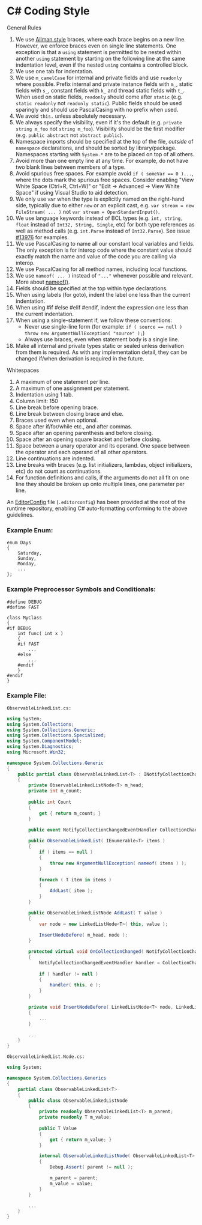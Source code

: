 C# Coding Style
===============

General Rules
1. We use [Allman style](http://en.wikipedia.org/wiki/Indent_style#Allman_style) braces, where each brace begins on a new line. However, we enforce braces even on single line statements. One exception is that a `using` statement is permitted to be nested within another `using` statement by starting on the following line at the same indentation level, even if the nested `using` contains a controlled block.
2. We use one tab for indentation.
3. We use `m_camelCase` for internal and private fields and use `readonly` where possible. Prefix internal and private instance fields with `m_`, static fields with `s_`, constant fields with `k_` and thread static fields with `t_`. When used on static fields, `readonly` should come after `static` (e.g. `static readonly` not `readonly static`).  Public fields should be used sparingly and should use PascalCasing with no prefix when used.
4. We avoid `this.` unless absolutely necessary.
5. We always specify the visibility, even if it's the default (e.g.
   `private string m_foo` not `string m_foo`). Visibility should be the first modifier (e.g.
   `public abstract` not `abstract public`).
6. Namespace imports should be specified at the top of the file, *outside* of
   `namespace` declarations, and should be sorted by library/package. Namespaces starting with `System.*`  are to be placed on top of all others.
7. Avoid more than one empty line at any time. For example, do not have two
   blank lines between members of a type.
8. Avoid spurious free spaces.
   For example avoid `if ( someVar == 0 )...`, where the dots mark the spurious free spaces.
   Consider enabling "View White Space (Ctrl+R, Ctrl+W)" or "Edit -> Advanced -> View White Space" if using Visual Studio to aid detection.
9. We only use `var` when the type is explicitly named on the right-hand side, typically due to either `new` or an explicit cast, e.g. `var stream = new FileStream( ... )` not `var stream = OpenStandardInput()`.
10. We use language keywords instead of BCL types (e.g. `int, string, float` instead of `Int32, String, Single`, etc) for both type references as well as method calls (e.g. `int.Parse` instead of `Int32.Parse`). See issue [#13976](https://github.com/dotnet/runtime/issues/13976) for examples.
11. We use PascalCasing to name all our constant local variables and fields. The only exception is for interop code where the constant value should exactly match the name and value of the code you are calling via interop.
12. We use PascalCasing for all method names, including local functions.
13. We use ```nameof( ... )``` instead of ```"..."``` whenever possible and relevant. More about [nameof()](https://docs.microsoft.com/en-us/dotnet/csharp/language-reference/operators/nameof).
14. Fields should be specified at the top within type declarations.
15. When using labels (for goto), indent the label one less than the current indentation.
16. When using #if #else #elif #endif, indent the expression one less than the current indentation.
17. When using a single-statement if, we follow these conventions:
    - Never use single-line form (for example: `if ( source == null ) throw new ArgumentNullException( "source" );`)
    - Always use braces, even when statement body is a single line.    
18. Make all internal and private types static or sealed unless derivation from them is required.  As with any implementation detail, they can be changed if/when derivation is required in the future.

Whitespaces
1. A maximum of one statement per line.
2. A maximum of one assignment per statement.
3. Indentation using 1 tab.
4. Column limit: 150
5. Line break before opening brace.
6. Line break between closing brace and else.
7. Braces used even when optional.
8. Space after if/for/while etc., and after commas.
9. Space after an opening parenthesis and before closing.
10. Space after an opening square bracket and before closing.
11. Space between a unary operator and its operand. One space between the operator and each operand of all other operators.
12. Line continuations are indented.
13. Line breaks with braces (e.g. list initializers, lambdas, object initializers, etc) do not count as continuations.
14. For function definitions and calls, if the arguments do not all fit on one line they should be broken up onto multiple lines, one parameter per line.

An [EditorConfig](https://editorconfig.org "EditorConfig homepage") file (`.editorconfig`) has been provided at the root of the runtime repository, enabling C# auto-formatting conforming to the above guidelines.

### Example Enum:

```
enum Days
{
	Saturday,
	Sunday,
	Monday,
	...
};
```

### Example Preprocessor Symbols and Conditionals:

```
#define DEBUG
#define FAST

class MyClass
{
#if DEBUG
	int func( int x )
	{
	#if FAST
		...
	#else
		...
	#endif
	}
#endif
}
```

### Example File:

``ObservableLinkedList.cs:``

```C#
using System;
using System.Collections;
using System.Collections.Generic;
using System.Collections.Specialized;
using System.ComponentModel;
using System.Diagnostics;
using Microsoft.Win32;

namespace System.Collections.Generic
{
	public partial class ObservableLinkedList<T> : INotifyCollectionChanged, INotifyPropertyChanged
	{
		private ObservableLinkedListNode<T> m_head;
		private int m_count;
		
		public int Count 
		{
			get { return m_count; }
		}
		
		public event NotifyCollectionChangedEventHandler CollectionChanged;

		public ObservableLinkedList( IEnumerable<T> items )
		{
			if ( items == null )
			{
				throw new ArgumentNullException( nameof( items ) );
			}

			foreach ( T item in items )
			{
				AddLast( item );
			}
		}

		public ObservableLinkedListNode AddLast( T value )
		{
			var node = new LinkedListNode<T>( this, value );
			
			InsertNodeBefore( m_head, node );
		}

		protected virtual void OnCollectionChanged( NotifyCollectionChangedEventArgs e )
		{
			NotifyCollectionChangedEventHandler handler = CollectionChanged;
			
			if ( handler != null )
			{
				handler( this, e );
			}
		}

		private void InsertNodeBefore( LinkedListNode<T> node, LinkedListNode<T> newNode )
		{
			...
		}

		...
	}
}
```

``ObservableLinkedList.Node.cs:``

```C#
using System;

namespace System.Collections.Generics
{
	partial class ObservableLinkedList<T>
	{
		public class ObservableLinkedListNode
		{
			private readonly ObservableLinkedList<T> m_parent;
			private readonly T m_value;
			
			public T Value
			{
				get { return m_value; }
			}

			internal ObservableLinkedListNode( ObservableLinkedList<T> parent, T value )
			{
				Debug.Assert( parent != null );

				m_parent = parent;
				m_value = value;
			}
		}

		...
	}
}
```
